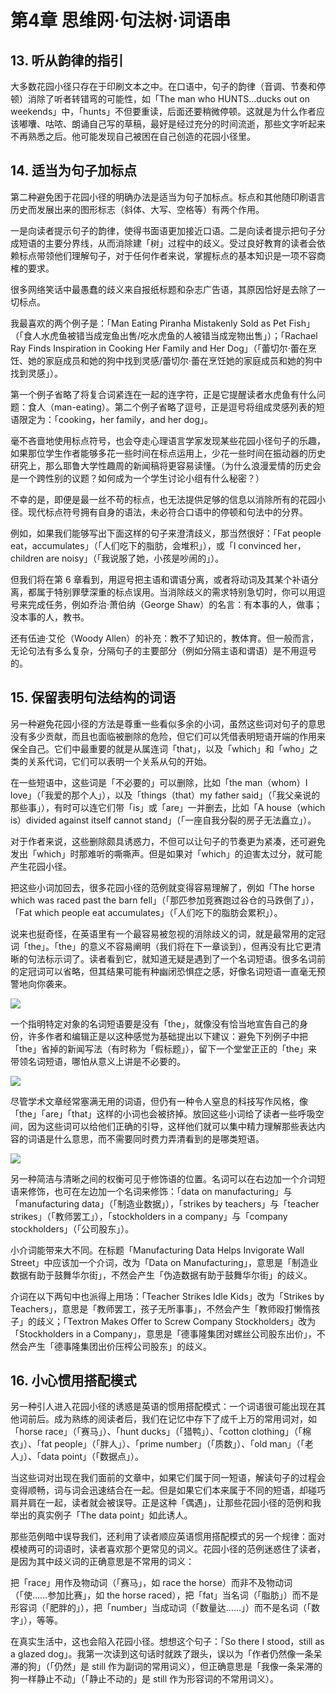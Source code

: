 # 第4章 思维网·句法树·词语串

## 13. 听从韵律的指引

大多数花园小径只存在于印刷文本之中。在口语中，句子的韵律（音调、节奏和停顿）消除了听者转错弯的可能性，如「The man who HUNTS...ducks out on weekends」中，「hunts」不但要重读，后面还要稍微停顿。这就是为什么作者应该嘟囔、咕哝、朗诵自己写的草稿，最好是经过充分的时间流逝，那些文字听起来不再熟悉之后。他可能发现自己被困在自己创造的花园小径里。

## 14. 适当为句子加标点

第二种避免困于花园小径的明确办法是适当为句子加标点。标点和其他随印刷语言历史而发展出来的图形标志（斜体、大写、空格等）有两个作用。

一是向读者提示句子的韵律，使得书面语更加接近口语。二是向读者提示把句子分成短语的主要分界线，从而消除建「树」过程中的歧义。受过良好教育的读者会依赖标点带领他们理解句子，对于任何作者来说，掌握标点的基本知识是一项不容商榷的要求。

很多网络笑话中最愚蠢的歧义来自报纸标题和杂志广告语，其原因恰好是去除了一切标点。

我最喜欢的两个例子是：「Man Eating Piranha Mistakenly Sold as Pet Fish」（「食人水虎鱼被错当成宠鱼出售/吃水虎鱼的人被错当成宠物出售」）；「Rachael Ray Finds Inspiration in Cooking Her Family and Her Dog」（「蕾切尔·蕾在烹饪、她的家庭成员和她的狗中找到灵感/蕾切尔·蕾在烹饪她的家庭成员和她的狗中找到灵感」）。

第一个例子省略了将复合词紧连在一起的连字符，正是它提醒读者水虎鱼有什么问题：食人（man-eating）。第二个例子省略了逗号，正是逗号将组成灵感列表的短语限定为：「cooking，her family，and her dog」。

毫不吝啬地使用标点符号，也会夺走心理语言学家发现某些花园小径句子的乐趣，如果那位学生作者能够多花一些时间在标点运用上，少花一些时间在振动器的历史研究上，那么耶鲁大学性趣周的新闻稿将更容易读懂。（为什么浪漫爱情的历史会是一个跨性别的议题？如何成为一个学生讨论小组有什么秘密？）

不幸的是，即便是最一丝不苟的标点，也无法提供足够的信息以消除所有的花园小径。现代标点符号拥有自身的语法，未必符合口语中的停顿和句法中的分界。

例如，如果我们能够写出下面这样的句子来澄清歧义，那当然很好：「Fat people eat，accumulates」（「人们吃下的脂肪，会堆积」），或「I convinced her，children are noisy」（「我说服了她，小孩是吵闹的」）。

但我们将在第 6 章看到，用逗号把主语和谓语分离，或者将动词及其某个补语分离，都属于特别罪孽深重的标点误用。当消除歧义的需求特别急切时，你可以用逗号来完成任务，例如乔治·萧伯纳（George Shaw）的名言：有本事的人，做事；没本事的人，教书。

还有伍迪·艾伦（Woody Allen）的补充：教不了知识的，教体育。但一般而言，无论句法有多么复杂，分隔句子的主要部分（例如分隔主语和谓语）是不用逗号的。

## 15. 保留表明句法结构的词语

另一种避免花园小径的方法是尊重一些看似多余的小词，虽然这些词对句子的意思没有多少贡献，而且也面临被删除的危险，但它们可以凭借表明短语开端的作用来保全自己。它们中最重要的就是从属连词「that」，以及「which」和「who」之类的关系代词，它们可以表明一个关系从句的开始。

在一些短语中，这些词是「不必要的」可以删除，比如「the man（whom）I love」（「我爱的那个人」），以及「things（that）my father said」（「我父亲说的那些事」），有时可以连它们带「is」或「are」一并删去，比如「A house（which is）divided against itself cannot stand」（「一座自我分裂的房子无法矗立」）。

对于作者来说，这些删除颇具诱惑力，不但可以让句子的节奏更为紧凑，还可避免发出「which」时那难听的嘶嘶声。但是如果对「which」的迫害太过分，就可能产生花园小径。

把这些小词加回去，很多花园小径的范例就变得容易理解了，例如「The horse which was raced past the barn fell」（「那匹参加竞赛跑过谷仓的马跌倒了」），「Fat which people eat accumulates」（「人们吃下的脂肪会累积」）。

说来也挺奇怪，在英语里有一个最容易被忽视的消除歧义的词，就是最常用的定冠词「the」。「the」的意义不容易阐明（我们将在下一章谈到），但再没有比它更清晰的句法标示词了。读者看到它，就知道无疑是遇到了一个名词短语。很多名词前的定冠词可以省略，但其结果可能有种幽闭恐惧症之感，好像名词短语一直毫无预警地向你袭来。

![](https://raw.githubusercontent.com/dalong0514/selfstudy/master/图片链接/复制书籍/2019110.PNG)

一个指明特定对象的名词短语要是没有「the」，就像没有恰当地宣告自己的身份，许多作者和编辑正是以这种感觉为基础提出以下建议：避免下列例子中把「the」省掉的新闻写法（有时称为「假标题」），留下一个堂堂正正的「the」来带领名词短语，哪怕从意义上讲是不必要的。

![](https://raw.githubusercontent.com/dalong0514/selfstudy/master/图片链接/复制书籍/2019111.PNG)

尽管学术文章经常塞满无用的词语，但仍有一种令人窒息的科技写作风格，像「the」「are」「that」这样的小词也会被挤掉。放回这些小词给了读者一些呼吸空间，因为这些词可以给他们正确的引导，这样他们就可以集中精力理解那些表达内容的词语是什么意思，而不需要同时费力弄清看到的是哪类短语。

![](https://raw.githubusercontent.com/dalong0514/selfstudy/master/图片链接/复制书籍/2019112.PNG)

另一种简洁与清晰之间的权衡可见于修饰语的位置。名词可以在右边加一个介词短语来修饰，也可在左边加一个名词来修饰：「data on manufacturing」与「manufacturing data」（「制造业数据」），「strikes by teachers」与「teacher strikes」（「教师罢工」），「stockholders in a company」与「company stockholders」（「公司股东」）。

小介词能带来大不同。在标题「Manufacturing Data Helps Invigorate Wall Street」中应该加一个介词，改为「Data on Manufacturing」，意思是「制造业数据有助于鼓舞华尔街」，不然会产生「伪造数据有助于鼓舞华尔街」的歧义。

介词在以下两句中也派得上用场：「Teacher Strikes Idle Kids」改为「Strikes by Teachers」，意思是「教师罢工，孩子无所事事」，不然会产生「教师殴打懒惰孩子」的歧义；「Textron Makes Offer to Screw Company Stockholders」改为「Stockholders in a Company」，意思是「德事隆集团对螺丝公司股东出价」，不然会产生「德事隆集团出价压榨公司股东」的歧义。

## 16. 小心惯用搭配模式

另一种引人进入花园小径的诱惑是英语的惯用搭配模式：一个词语很可能出现在其他词前后。成为熟练的阅读者后，我们在记忆中存下了成千上万的常用词对，如「horse race」（「赛马」）、「hunt ducks」（「猎鸭」）、「cotton clothing」（「棉衣」）、「fat people」（「胖人」）、「prime number」（「质数」）、「old man」（「老人」）、「data point」（「数据点」）。

当这些词对出现在我们面前的文章中，如果它们属于同一短语，解读句子的过程会变得顺畅，词与词会迅速结合在一起。但是如果它们本来属于不同的短语，却碰巧肩并肩在一起，读者就会被误导。正是这种「偶遇」，让那些花园小径的范例和我举出的真实例子「The data point」如此诱人。

那些范例暗中误导我们，还利用了读者顺应英语惯用搭配模式的另一个规律：面对模棱两可的词语时，读者喜欢那个更常见的词义。花园小径的范例迷惑住了读者，是因为其中歧义词的正确意思是不常用的词义：

把「race」用作及物动词（「赛马」，如 race the horse）而非不及物动词（「使……参加比赛」，如 the horse raced），把「fat」当名词（「脂肪」）而不是形容词（「肥胖的」），把「number」当成动词（「数量达……」）而不是名词（「数字」），等等。

在真实生活中，这也会陷入花园小径。想想这个句子：「So there I stood，still as a glazed dog」。我第一次读到这句话时就跌了跟头，误以为「作者仍然像一条呆滞的狗」（「仍然」是 still 作为副词的常用词义），但正确意思是「我像一条呆滞的狗一样静止不动」（「静止不动的」是 still 作为形容词的不常用词义）。

